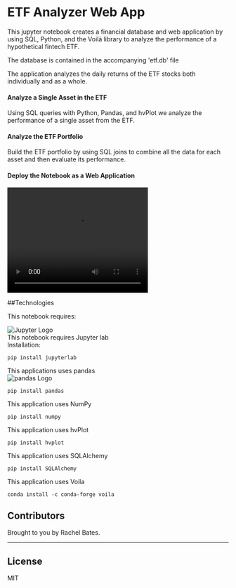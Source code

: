 # ETF Analyzer Web App


This jupyter notebook creates a financial database and web application by using SQL, Python, and the Voilà library to analyze the performance of a hypothetical fintech ETF.

The database is contained in the accompanying 'etf.db' file

The application analyzes the daily returns of the ETF stocks both individually and as a whole. 

#### Analyze a Single Asset in the ETF

Using SQL queries with Python, Pandas, and hvPlot we analyze the performance of a single asset from the ETF.

#### Analyze the ETF Portfolio

Build the ETF portfolio by using SQL joins to combine all the data for each asset and then evaluate its performance.

#### Deploy the Notebook as a Web Application

<video width="320" height="240" controls>
  <source src="voila_etf_analyzer.mov" type="video/mp4" alt="Screen Recording of ETF Analyzer deployed with Voila">
</video>

<br>

##Technologies

This notebook requires:

![Jupyter Logo](https://docs.jupyter.org/en/latest/_static/jupyter.svg)
<br>This notebook requires Jupyter lab
<br>Installation:
```
pip install jupyterlab
````

This applications uses pandas<br>
![pandas Logo](https://pandas.pydata.org/docs/_static/pandas.svg)

```
pip install pandas
```

This application uses NumPy<br>
```
pip install numpy
```

This application uses hvPlot<br>
```
pip install hvplot
```

This application uses SQLAlchemy<br>
```
pip install SQLAlchemy
```

This application uses Voila<br>
```
conda install -c conda-forge voila
```


## Contributors

Brought to you by Rachel Bates.

---

## License

MIT

